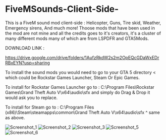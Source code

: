 # FiveMSounds-Client-Side-
This is a FiveM sound mod client-side : Helicopter, Guns, Tire skid, Weather, Emergency sirens, And much more! 
Thoose mods that have been used in the mod are not mine and all the credits goes to it's creators, it's a cluster of many different mods many of which are from LSPDFR and GTA5Mods.

DOWNLOAD LINK : 

https://drive.google.com/drive/folders/1AufzRkdW2s2m2OpEQcGDaWxEDrRBxEYN?usp=sharing

To install the sound mods you would need to go to your GTA 5 directory < which could be Rockstar Games Launcher, Steam Or Epic Games. 

To install for Rockstar Games Launcher go to : C:\Program Files\Rockstar Games\Grand Theft Auto V\x64\audio\sfx and simply do Drag & Drop it would ask you to replace.

To install for Steam go to :  C:\Program Files (x86)\Steam\steamapps\common\Grand Theft Auto V\x64\audio\sfx ^ same as above.

![Screenshot_1](https://user-images.githubusercontent.com/63433225/130836997-aa60ac16-0b71-4c1f-9adb-cb54c102304f.png)
![Screenshot_2](https://user-images.githubusercontent.com/63433225/130836999-33f6b131-b02c-4b65-b919-6c463d5ee663.png)
![Screenshot_3](https://user-images.githubusercontent.com/63433225/130837001-e7fdd68e-453e-4508-abc2-2115ea709869.png)
![Screenshot_5](https://user-images.githubusercontent.com/63433225/130837006-a0081034-8fd7-46c6-8b5e-9b1dce460b52.png)
![Screenshot_6](https://user-images.githubusercontent.com/63433225/130836992-0764a021-ddae-405a-a910-bb082b332f70.png)
